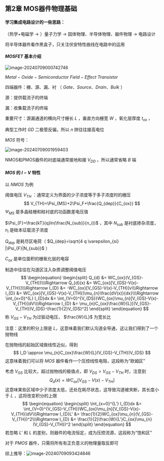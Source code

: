 ## 第2章	MOS器件物理基础

#### 学习集成电路设计的一些思路：

（热学+电磁学 $\longrightarrow$ ）量子力学 $\longrightarrow$ 固体物理、半导体物理、器件物理 $\longrightarrow$ 电路设计

将半导体器件看作黑盒子，只关注伏安特性曲线在电路中的运用

#### $MOSFET$ 基本介绍

![image-20240709000742746](https://raw.githubusercontent.com/heiheiha798/Razavi-Notes/main/img/image-20240709000742746.png)

$Metal-Oxide-Semiconductor\ Field-Effect\ Transistor$

四端器件：栅、源、漏、衬 （ $Gate、Source、Drain、Bulk$ ）

源：提供载流子的终端

漏：收集载流子的终端

重要尺寸：源漏通道的横向尺寸栅长 $L$ ，垂直方向栅宽 $W$ ，氧化层厚度 $t_{ox}$ ，

典型工作时 $GD$ 二极管反偏，所以 $n$ 阱往往接高电位

$MOS$ 符号：

![image-20240709001959403](https://raw.githubusercontent.com/heiheiha798/Razavi-Notes/main/img/image-20240709001959403.png)

NMOS和PMOS器件的衬底端通常接地和接 $V_{DD}$ ，所以通常省略 $B$ 端

#### $MOS$ 的 $I-V$ 特性

以 $NMOS$ 为例

阈值电压 $V_{TH}$ ：通常定义为界面的少子浓度等于多子浓度时的栅压
$$
V_{TH}=\Psi_{MS}+2\Psi_F+\frac{Q_{dep}}{C_{ox}}
$$
$\Psi_{MS}$ 是多晶硅栅和硅衬底的功函数差电压值

$\Psi_{F}=\frac{kT}{q}ln(\frac{N_{sub}}{n_i})$ ，其中 $N_{sub}$ 是衬底掺杂浓度， $n_i$ 是硅本征载流子浓度

$Q_{dep}$ 是耗尽区电荷（ $Q_{dep}=\sqrt{4 q \varepsilon_{si} |\Psi_{F}|N_{sub}}$ ）

$C_{ox}$ 是单位面积的栅氧化层的电容

制造中往往在沟道区注入杂质调整阈值电压
$$
\begin{equation}
\begin{split}
Q_{d} &= WC_{ox}(V_{GS}-V_{TH})\\\Rightarrow
Q_{d}(x) &= WC_{ox}[V_{GS}-V(x)-V_{TH}]\\\Rightarrow
I_{D} &= -WC_{ox}[V_{GS}-V(x)-V_{TH}]v\\\Rightarrow
I_{D} &= WC_{ox}[V_{GS}-V(x)-V_{TH}]\mu_{n}\frac{dV(x)}{dx}\\\Rightarrow
\int_{x=0}^{L} I_{D}dx &= \int_{V=0}^{V_{DS}}WC_{ox}\mu_{n}[V_{GS}-V(x)-V_{TH}]dV\\\Rightarrow
I_{D} &= \mu_{n}C_{ox}\frac{W}{L}[(V_{GS}-V_{TH})V_{DS}-\frac{1}{2}V_{DS}^2]
\end{split}
\end{equation}
$$
称 $V_{GS}-V_{TH}$ 为过驱动电压， $\frac{W}{L}$ 为宽长比

注意：这里的积分上限是 $L$，这意味着我们默认沟道全导通，这让我们得到了一个抛物线

在抛物线的起始区域做线性近似，得到
$$
I_D \approx \mu_{n}C_{ox}\frac{W}{L}(V_{GS}-V_{TH})V_{DS}
$$
这意味着我们可以将 $MOS$ 器件看作一个压控线性电阻，这段称为“欧姆区”

考虑 $V_{GS}$ 比较大，超过抛物线的极值点，即 $V_{DS}>V_{GS}-V_{TH}$ 时，注意到
$$
Q_{d}(x) = WC_{ox}[V_{GS}-V(x)-V_{TH}]
$$
这意味某些区域中少子浓度太低，还处在耗尽状态，这导致沟道被夹断，其长度小于 $L$ ，这将改变积分的上限
$$
\begin{equation}
\begin{split}
\int_{x=0}^{L'} I_{D}dx &= \int_{V=0}^{V_{GS}-V_{TH}}WC_{ox}\mu_{n}[V_{GS}-V(x)-V_{TH}]dV\\\Rightarrow
I_{D}L' &= \frac{1}{2}WC_{ox}\mu_{n}(V_{GS}-V_{TH})^2\\\Rightarrow
I_{D} &= \frac{1}{2}\frac{W}{L'}C_{ox}\mu_{n}(V_{GS}-V_{TH})^2
\end{split}
\end{equation}
$$
若忽略 $L'$ 和  $L$ 的差别，则器件的电流恒定，成为压控流源，这段称为“饱和区”

对于 $PMOS$ 器件，只需将所有有正负意义的物理量取反即可

综上推导：![image-20240709093424846](https://raw.githubusercontent.com/heiheiha798/Razavi-Notes/main/img/image-20240709093424846.png)



